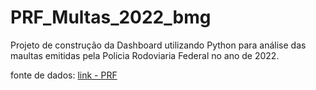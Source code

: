 # PRF_Multas_2022_bmg
Projeto de construção da Dashboard utilizando Python para análise das maultas emitidas pela Policia Rodoviaria Federal no ano de 2022.

fonte de dados: [link - PRF](https://www.gov.br/prf/pt-br/acesso-a-informacao/dados-abertos/dados-abertos-da-prf)
